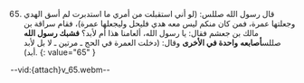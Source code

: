 65. قال رسول الله صللس: (لو أني استقبلت من أمري ما استدبرت لم أسق الهدي وجعلتها عمرة، فمن كان منكم ليس معه هدي فليحل وليجعلها عمرة)، فقام سراقة بن مالك بن جعشم فقال: يا رسول الله، ألعامنا هذا أم لأبد؟ **فشبك رسول الله** صللس**أصابعه** **واحدة في الأخرى** وقال: (دخلت العمرة في الحج ـ مرتين ـ لا بل لأبد أبد).
{: value="65" }

--vid:{attach}v_65.webm--
